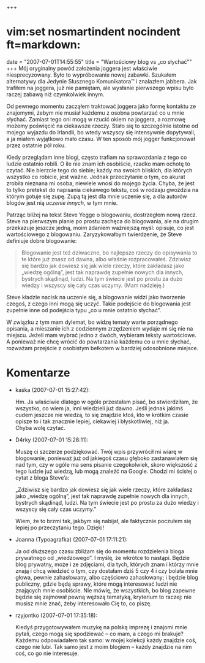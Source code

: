 +++
# vim:set nosmartindent nocindent ft=markdown:
date = "2007-07-01T14:55:55"
title = "Wartościowy blog vs „co słychać”"
+++
Mój oryginalny powód założenia joggera jest właściwie niesprecyzowany. Było to
wypróbowanie nowej zabawki. Szukałem alternatywy dla Jedynie Słusznego
Komunikatora™ i znalazłem jabbera. Jak trafiłem na joggera, już nie pamiętam,
ale wysłanie pierwszego wpisu było raczej zabawą niż czymkolwiek innym.

Od pewnego momentu zacząłem traktować joggera jako formę kontaktu ze
znajomymi, żebym nie musiał każdemu z osobna powtarzać co u mnie słychać.
Zamiast tego oni mogą w rzucić okiem na joggera, a rozmowę możemy poświęcić na
ciekawsze rzeczy. Stało się to szczególnie istotne od mojego wyjazdu do
Irlandii, bo wtedy wszyscy się intensywnie dopytywali, a ja miałem wyjątkowo
mało czasu. W ten sposób mój jogger funkcjonował przez ostatnie pół roku.

Kiedy przeglądam inne blogi, często trafiam na sprawozdania z tego co ludzie
ostatnio robili. O ile nie znam ich osobiście, rzadko mam ochotę to czytać.
Nie bierzcie tego do siebie; każdy ma swoich bliskich, dla których wszystko co
robicie, jest ważne. Jednak przeczytanie o tym, co akurat zrobiła nieznana mi
osoba, niewiele wnosi do mojego życia. Chyba, że jest to tylko pretekst do
napisania ciekawego tekstu, coś w rodzaju gwoździa na którym gotuje się zupę.
Zupą tą jest dla mnie uczenie się, a dla autorów blogów jest nią _uczenie
innych_, w tym mnie.

Patrząc bliżej na tekst Steve Yegge o blogowaniu, dostrzegłem nową rzecz. Steve
na pierwszym planie po prostu zachęca do blogowania, ale na drugim przekazuje
jeszcze jedną, moim zdaniem ważniejszą myśl: opisuje, co jest wartościowego
z blogowaniu. Zaryzykowałbym twierdzenie, że Steve definiuje dobre blogowanie:

> Blogowanie jest też dziwaczne, bo najlepsze rzeczy do opisywania to te które
> już znasz od dawna, albo właśnie rozpracowałeś. Zdziwisz się bardzo jak
> dowiesz się jak wiele rzeczy, które zakładasz jako „wiedzę ogólną”, jest tak
> naprawdę zupełnie nowych dla innych, bystrych skądinąd, ludzi. Na tym świecie
> jest po prostu za dużo wiedzy i wszyscy się cały czas uczymy. (Mam nadzieję.)

Steve kładzie nacisk na uczenie się, a blogowanie widzi jako tworzenie czegoś,
z czego inni mogą się uczyć. Takie podejście do blogowania jest zupełnie inne
od podejścia typu „co u mnie ostatnio słychać”.

W związku z tym mam dylemat, bo widzę tematy warte porządnego opisania, a
mieszanie ich z codziennym zrzędzeniem wydaje mi się nie na miejscu. Jeżeli
mam wybrać jedno z dwóch, wybieram teksty wartościowe. A ponieważ nie chcę
wrócić do powtarzania każdemu co u mnie słychać, rozważam przejście z
osobistym bełkotem w bardziej odosobnione miejsce.

# Komentarze

* kaśka (2007-07-01 15:27:42): <p>Hm. Ja właściwie dlatego w ogóle przestałam
  pisać, bo stwierdziłam, że wszystko, co wiem ja, inni wiedzieli już dawno.
  Jeśli jednak jakimś cudem jeszcze nie wiedzą, to się znajdzie ktoś, kto w
  krótkim czasie opisze to i tak znacznie lepiej, ciekawiej i błyskotliwiej, niż
  ja.<br /> Chyba wolę czytać.</p>
* D4rky (2007-07-01 15:28:11): <p>Muszę ci szczerze podziękować. Twój wpis
  przywrócił mi wiarę w blogowanie, ponieważ już od jakiegoś czasu głęboko
  zastanawiałem się nad tym, czy w ogóle ma sens pisanie czegokolwiek, skoro
  większość z tego ludzie już wiedzą, lub mogą znaleźć na Google. Chodzi mi
  ścisłej o cytat z bloga Steve&#8217;a:</p>  <p>&#8222;Zdziwisz się bardzo jak
  dowiesz się jak wiele rzeczy, które zakładasz jako „wiedzę ogólną”, jest tak
  naprawdę zupełnie nowych dla innych, bystrych skądinąd, ludzi. Na tym świecie
  jest po prostu za dużo wiedzy i wszyscy się cały czas uczymy.&#8221; </p>
  <p>Wiem, że to brzmi tak, jakbym się nabijał, ale faktycznie poczułem się
  lepiej po przeczytaniu tego. Dzięki!</p>
* Joanna (Typoagrafka) (2007-07-01 17:11:21): <p>Ja od dłuższego czasu zbliżam
  się do momentu rozdzielenia bloga prywatnego od „wiedzowego”. I myślę, że
  wkrótce to nastąpi. Będzie blog prywatny, może i ze zdjęciami, dla tych,
  których znam i którzy mnie znają i chcą wiedzieć o tym, czy dostałam dziś 5
  czy 4 i czy bolała mnie głowa, pewnie zahasłowany, albo częściowo zahasłowany;
  i będzie blog publiczny, gdzie będą sprawy, które mogą interesować ludzi nie
  znających mnie osobiście. Nie mówię, że wszystkich, bo blog zapewne będzie się
  zajmował pewną węższą tematyką, kryterium to raczej: nie musisz mnie znać,
  żeby interesowało Cię to, co piszę.</p>
* rzyjontko (2007-07-01 17:35:18): <p>Kiedyś przygotowywałem muzykę na polską
  imprezę i znajomi mnie pytali, czego mogą się spodziewać &#8211; co mam, a
  czego mi brakuje?  Każdemu odpowiadałem tak samo: w mojej kolekcji każdy
  znajdzie coś, czego nie lubi.  Tak samo jest z moim blogiem &#8211; każdy
  znajdzie na nim coś, co go nie interesuje.</p>

